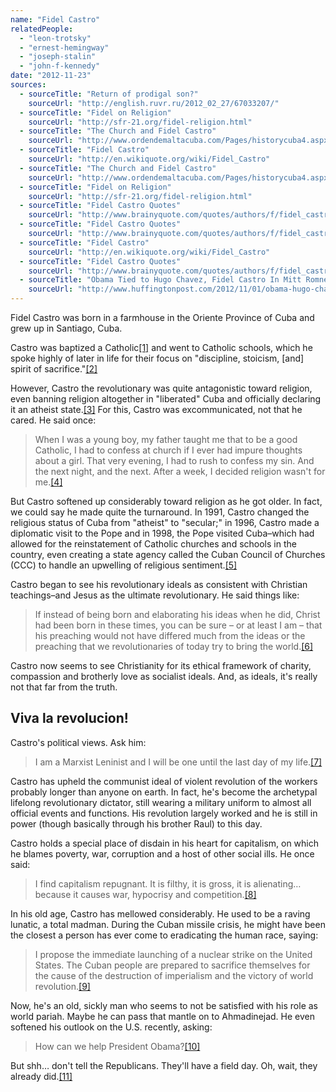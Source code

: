 ```yaml
---
name: "Fidel Castro"
relatedPeople:
  - "leon-trotsky"
  - "ernest-hemingway"
  - "joseph-stalin"
  - "john-f-kennedy"
date: "2012-11-23"
sources:
  - sourceTitle: "Return of prodigal son?"
    sourceUrl: "http://english.ruvr.ru/2012_02_27/67033207/"
  - sourceTitle: "Fidel on Religion"
    sourceUrl: "http://sfr-21.org/fidel-religion.html"
  - sourceTitle: "The Church and Fidel Castro"
    sourceUrl: "http://www.ordendemaltacuba.com/Pages/historycuba4.aspx"
  - sourceTitle: "Fidel Castro"
    sourceUrl: "http://en.wikiquote.org/wiki/Fidel_Castro"
  - sourceTitle: "The Church and Fidel Castro"
    sourceUrl: "http://www.ordendemaltacuba.com/Pages/historycuba4.aspx"
  - sourceTitle: "Fidel on Religion"
    sourceUrl: "http://sfr-21.org/fidel-religion.html"
  - sourceTitle: "Fidel Castro Quotes"
    sourceUrl: "http://www.brainyquote.com/quotes/authors/f/fidel_castro.html"
  - sourceTitle: "Fidel Castro Quotes"
    sourceUrl: "http://www.brainyquote.com/quotes/authors/f/fidel_castro.html"
  - sourceTitle: "Fidel Castro"
    sourceUrl: "http://en.wikiquote.org/wiki/Fidel_Castro"
  - sourceTitle: "Fidel Castro Quotes"
    sourceUrl: "http://www.brainyquote.com/quotes/authors/f/fidel_castro.html"
  - sourceTitle: "Obama Tied to Hugo Chavez, Fidel Castro In Mitt Romney Spanish-Language Ad"
    sourceUrl: "http://www.huffingtonpost.com/2012/11/01/obama-hugo-chavez-mitt-romney_n_2055927.html"
---
```


Fidel Castro was born in a farmhouse in the Oriente Province of Cuba and grew up in Santiago, Cuba.

Castro was baptized a Catholic<a class="source-citation" href="http://english.ruvr.ru/2012_02_27/67033207/" title="Return of prodigal son?">[1]</a> and went to Catholic schools, which he spoke highly of later in life for their focus on "discipline, stoicism, [and] spirit of sacrifice."<a class="source-citation" href="http://sfr-21.org/fidel-religion.html" title="Fidel on Religion">[2]</a>

However, Castro the revolutionary was quite antagonistic toward religion, even banning religion altogether in "liberated" Cuba and officially declaring it an atheist state.<a class="source-citation" href="http://www.ordendemaltacuba.com/Pages/historycuba4.aspx" title="The Church and Fidel Castro">[3]</a> For this, Castro was excommunicated, not that he cared. He said once:

>When I was a young boy, my father taught me that to be a good Catholic, I had to confess at church if I ever had impure thoughts about a girl. That very evening, I had to rush to confess my sin. And the next night, and the next. After a week, I decided religion wasn't for me.<a class="source-citation" href="http://en.wikiquote.org/wiki/Fidel_Castro" title="Fidel Castro">[4]</a>

But Castro softened up considerably toward religion as he got older. In fact, we could say he made quite the turnaround. In 1991, Castro changed the religious status of Cuba from "atheist" to "secular;" in 1996, Castro made a diplomatic visit to the Pope and in 1998, the Pope visited Cuba–which had allowed for the reinstatement of Catholic churches and schools in the country, even creating a state agency called the Cuban Council of Churches (CCC) to handle an upwelling of religious sentiment.<a class="source-citation" href="http://www.ordendemaltacuba.com/Pages/historycuba4.aspx" title="The Church and Fidel Castro">[5]</a>

Castro began to see his revolutionary ideals as consistent with Christian teachings–and Jesus as the ultimate revolutionary. He said things like:

>If instead of being born and elaborating his ideas when he did, Christ had been born in these times, you can be sure – or at least I am – that his preaching would not have differed much from the ideas or the preaching that we revolutionaries of today try to bring the world.<a class="source-citation" href="http://sfr-21.org/fidel-religion.html" title="Fidel on Religion">[6]</a>

Castro now seems to see Christianity for its ethical framework of charity, compassion and brotherly love as socialist ideals. And, as ideals, it's really not that far from the truth.


## Viva la revolucion!

Castro's political views. Ask him:

>I am a Marxist Leninist and I will be one until the last day of my life.<a class="source-citation" href="http://www.brainyquote.com/quotes/authors/f/fidel_castro.html" title="Fidel Castro Quotes">[7]</a>

Castro has upheld the communist ideal of violent revolution of the workers probably longer than anyone on earth. In fact, he's become the archetypal lifelong revolutionary dictator, still wearing a military uniform to almost all official events and functions. His revolution largely worked and he is still in power (though basically through his brother Raul) to this day.

Castro holds a special place of disdain in his heart for capitalism, on which he blames poverty, war, corruption and a host of other social ills. He once said:

>I find capitalism repugnant. It is filthy, it is gross, it is alienating… because it causes war, hypocrisy and competition.<a class="source-citation" href="http://www.brainyquote.com/quotes/authors/f/fidel_castro.html" title="Fidel Castro Quotes">[8]</a>

In his old age, Castro has mellowed considerably. He used to be a raving lunatic, a total madman. During the Cuban missile crisis, he might have been the closest a person has ever come to eradicating the human race, saying:

>I propose the immediate launching of a nuclear strike on the United States. The Cuban people are prepared to sacrifice themselves for the cause of the destruction of imperialism and the victory of world revolution.<a class="source-citation" href="http://en.wikiquote.org/wiki/Fidel_Castro" title="Fidel Castro">[9]</a>

Now, he's an old, sickly man who seems to not be satisfied with his role as world pariah. Maybe he can pass that mantle on to Ahmadinejad. He even softened his outlook on the U.S. recently, asking:

>How can we help President Obama?<a class="source-citation" href="http://www.brainyquote.com/quotes/authors/f/fidel_castro.html" title="Fidel Castro Quotes">[10]</a>

But shh… don't tell the Republicans. They'll have a field day. Oh, wait, they already did.<a class="source-citation" href="http://www.huffingtonpost.com/2012/11/01/obama-hugo-chavez-mitt-romney_n_2055927.html" title="Obama Tied to Hugo Chavez, Fidel Castro In Mitt Romney Spanish-Language Ad">[11]</a>
